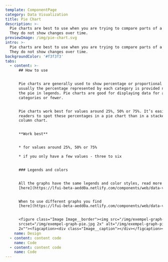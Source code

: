 ```yaml
---
template: ComponentPage
category: Data Visualization
title: Pie Chart
description: >-
  Pie charts are best to use when you are trying to compare parts of a whole.
  They do not show changes over time.
previewImage: /img/pie-chart.svg
intro: >-
  Pie charts are best to use when you are trying to compare parts of a whole.
  They do not show changes over time.
backgroundColor: '#f3f3f3'
tabs:
  - content: >-
      ## How to use


      Pie charts are generally used to show percentage or proportional data and
      usually the percentage represented by each category is provided next to
      the pie in legends. Pie charts are good for displaying data for around 6
      categories or fewer.


      Pie charts work best for values around 25%, 50% or 75%. It’s easier for
      readers to spot these percentages in a pie chart than in a stacked bar or
      column chart.


      **Work best**


      * for values around 25%, 50% or 75%

      * if you only have a few values - three to six


      ### Legends and colors


      All the graphs have the same legends and color styles, read more
      [here](https://lfui-beta-aedd0a.netlify.com/components/web/data-visualization/graphsand-charts#the-different-parts).


      When to use different graphs you find
      [here](https://lfui-beta-aedd0a.netlify.com/components/web/data-visualization/graphsand-charts#type-of-graph).


      <figure class="Image Image__border"><img src="/img/exempel-graph-pie.jpg"
      srcset="/img/exempel-graph-pie.jpg 2x" alt="/img/exempel-graph-pie.jpg
      2x""><figcaption><div class="Image__caption"></div></figcaption></figure>
    name: Design
  - content: content code
    name: Code
  - content: content code
    name: Code
---
```


